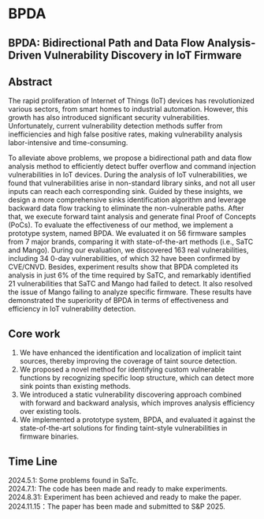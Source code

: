 # BPDA

## BPDA: Bidirectional Path and Data Flow Analysis-Driven Vulnerability Discovery in IoT Firmware

## Abstract
The rapid proliferation of Internet of Things (IoT) devices has revolutionized various sectors, from smart homes to industrial automation. However, this growth has also introduced significant security vulnerabilities. Unfortunately, current vulnerability detection methods suffer from inefficiencies and high false positive rates, making vulnerability analysis labor-intensive and time-consuming.

To alleviate above problems, we propose a bidirectional path and data flow analysis method to efficiently detect buffer overflow and command injection vulnerabilities in IoT devices. 
During the analysis of IoT vulnerabilities, we found that vulnerabilities arise in non-standard library sinks, and not all user inputs can reach each corresponding sink. Guided by these insights, we design a more comprehensive sinks identification algorithm and leverage backward data flow tracking to eliminate the non-vulnerable paths. After that, we execute forward taint analysis and generate final Proof of Concepts (PoCs). 
To evaluate the effectiveness of our method, we implement a prototype system, named BPDA. We evaluated it on 56 firmware samples from 7 major brands, comparing it with state-of-the-art methods (i.e., SaTC and Mango).
During our evaluation, we discovered 163 real vulnerabilities, including 34 0-day vulnerabilities, of which 32 have been confirmed by CVE/CNVD.
Besides, experiment results show that BPDA completed its analysis in just 6% of the time required by SaTC, and remarkably identified 21 vulnerabilities that SaTC and Mango had failed to detect. It also resolved the issue of Mango failing to analyze specific firmware.
These results have demonstrated the superiority of BPDA in terms of effectiveness and efficiency in IoT vulnerability detection.

## Core work
1. We have enhanced the identification and localization of implicit taint sources, thereby improving the coverage of taint source detection.
2. We proposed a novel method for identifying custom vulnerable functions by recognizing specific loop structure, which can detect more sink points than existing methods.
3. We introduced a static vulnerability discovering approach combined with forward and backward analysis, which improves analysis efficiency over existing tools.
4. We implemented a prototype system, BPDA, and evaluated it against the state-of-the-art solutions for finding taint-style vulnerabilities in firmware binaries.

## Time Line
2024.5.1: Some problems found in SaTc.  
2024.7.1: The code has been made and ready to make experiments.  
2024.8.31: Experiment has been achieved and ready to make the paper.  
2024.11.15：The paper has been made and submitted to S&P 2025.

